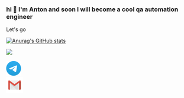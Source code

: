 ### hi 🖖 I'm Anton and soon I will become a cool qa automation engineer
Let's go 


<!--
**tonn1oo/tonn1oo** is a ✨ _special_ ✨ repository because its `README.md` (this file) appears on your GitHub profile.

Here are some ideas to get you started:

- 🔭 I’m currently working on ...
- 🌱 I’m currently learning ...
- 👯 I’m looking to collaborate on ...
- 🤔 I’m looking for help with ...
- 💬 Ask me about ...
- 📫 How to reach me: ...
- 😄 Pronouns: ...
- ⚡ Fun fact: ...
-->

[![Anurag's GitHub stats](https://github-readme-stats.vercel.app/api?username=Tonn1oo&show_icons=true&theme=solarized-dark)](https://github.com/Tonn1oo/github-readme-stats)

![](https://github-profile-summary-cards.vercel.app/api/cards/repos-per-language?username=Tonn1oo&theme=solarized_dark)

[![Telegram](images/Telegram1.png)](https://t.me/tonnioo)\
[![Email](images/Gmail_Icon.png)](mailto:ant.vlasov.87@gmail.com)

